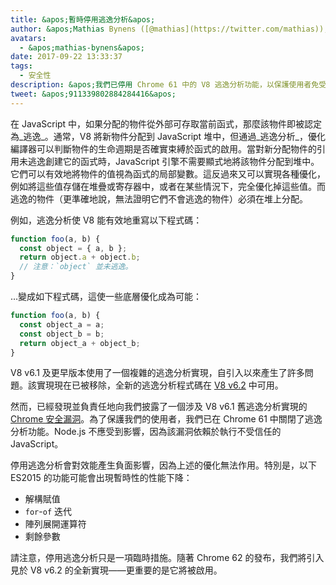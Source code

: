 ```yaml
---
title: &apos;暫時停用逃逸分析&apos;
author: &apos;Mathias Bynens ([@mathias](https://twitter.com/mathias)), 沙盒逃逸分析師&apos;
avatars:
  - &apos;mathias-bynens&apos;
date: 2017-09-22 13:33:37
tags:
  - 安全性
description: &apos;我們已停用 Chrome 61 中的 V8 逃逸分析功能，以保護使用者免受安全漏洞的威脅。&apos;
tweet: &apos;911339802884284416&apos;
---
```

在 JavaScript 中，如果分配的物件從外部可存取當前函式，那麼該物件即被認定為_逃逸_。通常，V8 將新物件分配到 JavaScript 堆中，但通過_逃逸分析_，優化編譯器可以判斷物件的生命週期是否確實束縛於函式的啟用。當對新分配物件的引用未逃逸創建它的函式時，JavaScript 引擎不需要顯式地將該物件分配到堆中。它們可以有效地將物件的值視為函式的局部變數。這反過來又可以實現各種優化，例如將這些值存儲在堆疊或寄存器中，或者在某些情況下，完全優化掉這些值。而逃逸的物件（更準確地說，無法證明它們不會逃逸的物件）必須在堆上分配。

<!--truncate-->
例如，逃逸分析使 V8 能有效地重寫以下程式碼：

```js
function foo(a, b) {
  const object = { a, b };
  return object.a + object.b;
  // 注意：`object` 並未逃逸。
}
```

…變成如下程式碼，這使一些底層優化成為可能：

```js
function foo(a, b) {
  const object_a = a;
  const object_b = b;
  return object_a + object_b;
}
```

V8 v6.1 及更早版本使用了一個複雜的逃逸分析實現，自引入以來產生了許多問題。該實現現在已被移除，全新的逃逸分析程式碼在 [V8 v6.2](/blog/v8-release-62) 中可用。

然而，已經發現並負責任地向我們披露了一個涉及 V8 v6.1 舊逃逸分析實現的 [Chrome 安全漏洞](https://chromereleases.googleblog.com/2017/09/stable-channel-update-for-desktop_21.html)。為了保護我們的使用者，我們已在 Chrome 61 中關閉了逃逸分析功能。Node.js 不應受到影響，因為該漏洞依賴於執行不受信任的 JavaScript。

停用逃逸分析會對效能產生負面影響，因為上述的優化無法作用。特別是，以下 ES2015 的功能可能會出現暫時性的性能下降：

- 解構賦值
- `for`-`of` 迭代
- 陣列展開運算符
- 剩餘參數

請注意，停用逃逸分析只是一項臨時措施。隨著 Chrome 62 的發布，我們將引入見於 V8 v6.2 的全新實現——更重要的是它將被啟用。
